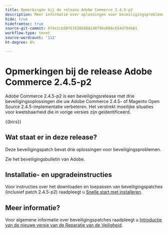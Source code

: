 ```yaml
---
title: Opmerkingen bij de release Adobe Commerce 2.4.5-p2
description: Meer informatie over oplossingen voor beveiligingsproblemen vindt u in de Adobe Commerce-release 2.4.5-p2.
hide: true
hidefromtoc: true
source-git-commit: 6f4e1cb50f63538b888140796a088c654df94b81
workflow-type: tm+mt
source-wordcount: '112'
ht-degree: 0%

---
```



# Opmerkingen bij de release Adobe Commerce 2.4.5-p2

Adobe Commerce 2.4.5-p2 is een beveiligingsrelease met drie beveiligingsoplossingen die uw Adobe Commerce 2.4.5- of Magento Open Source 2.4.5-implementatie verbeteren. Het verstrekt moeilijke situaties voor kwetsbaarheid die in vorige versies zijn geïdentificeerd.

{{bics}}

## Wat staat er in deze release?

Deze beveiligingspatch bevat drie oplossingen voor beveiligingsproblemen.

Zie het beveiligingsbulletin van Adobe.

## Installatie- en upgradeinstructies

Voor instructies over het downloaden en toepassen van beveiligingspatches (inclusief patch 2.4.5-p2) raadpleegt u [Snelle start met installeren](../../../installation/composer.md).

## Meer informatie?

Voor algemene informatie over beveiligingspatches raadpleegt u [Introductie van de nieuwe versie van de Reparatie van de Veiligheid](https://community.magento.com/t5/Magento-DevBlog/Introducing-the-New-Security-Patch-Release/ba-p/141287).
